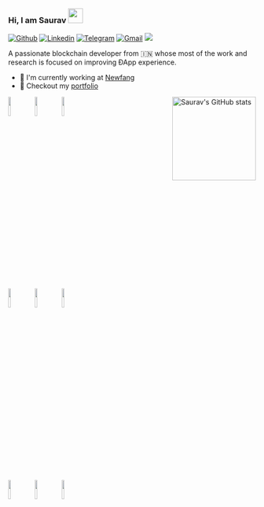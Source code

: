 ### Hi, I am Saurav <img src="https://raw.githubusercontent.com/MartinHeinz/MartinHeinz/master/wave.gif" width="30px">
[![Github](https://img.shields.io/badge/-Github-000?style=flat&logo=Github&logoColor=white)](https://github.com/SauravKanchan)
[![Linkedin](https://img.shields.io/badge/-LinkedIn-blue?style=flat&logo=Linkedin&logoColor=white)](https://www.linkedin.com/in/sauravkanchan/)
[![Telegram](https://img.shields.io/badge/-Telegram-blue?style=flat&logo=Telegram&logoColor=white)](https://t.me/sauravnk30)
[![Gmail](https://img.shields.io/badge/-Gmail-c14438?style=flat&logo=Gmail&logoColor=white)](mailto:sauravnk30@gmail.com)
![](https://komarev.com/ghpvc/?username=SauravKanchan&color=blue&style=flat-square&label=Profile+visitors)

A passionate blockchain developer from :india: whose most of the work and research is focused on improving ÐApp experience. 

- 🏢 I'm currently working at [Newfang](https://github.com/newfangadmin/)
- 🎨 Checkout my [portfolio](https://saurav.tech/)



<p>
  <a href="https://github.com/SauravKanchan">
    <img align="right" height="170px" src="https://github-readme-stats.vercel.app/api?username=SauravKanchan&show_icons=true&line_height=27&count_private=true&include_all_commits=true" alt="Saurav's GitHub stats"/>
</a>
  <code><img width="10%" src="https://www.vectorlogo.zone/logos/ethereum/ethereum-ar21.svg"></code>
  <code><img width="10%" src="https://www.vectorlogo.zone/logos/python/python-ar21.svg"></code>
  <code><img width="10%" src="https://www.vectorlogo.zone/logos/nodejs/nodejs-ar21.svg"></code>
  <br />
  <code><img width="10%" src="https://www.vectorlogo.zone/logos/amazon_aws/amazon_aws-ar21.svg"></code>
  <code><img width="10%" src="https://www.vectorlogo.zone/logos/nginx/nginx-ar21.svg"></code>
  <code><img width="10%" src="https://www.vectorlogo.zone/logos/netlify/netlify-ar21.svg"></code>
  <br />
  <code><img width="10%" src="https://www.vectorlogo.zone/logos/djangoproject/djangoproject-ar21.svg"></code>
  <code><img width="10%" src="https://github.com/prplx/svg-logos/blob/master/svg/svelte.svg"></code>
  <code><img width="10%" src="https://www.vectorlogo.zone/logos/travis-ci/travis-ci-ar21.svg"></code>
  <br />

</p>
